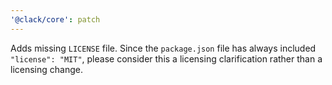 ```yaml
---
'@clack/core': patch
---
```


Adds missing `LICENSE` file. Since the `package.json` file has always included `"license": "MIT"`, please consider this a licensing clarification rather than a licensing change.
